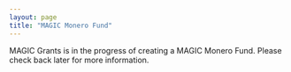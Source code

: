 ```yaml
---
layout: page
title: "MAGIC Monero Fund"
---
```


MAGIC Grants is in the progress of creating a MAGIC Monero Fund. Please check back later for more information.
